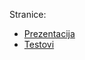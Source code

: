 Stranice:

* [Prezentacija](https://blaza.github.io/scmc/scmc.html)
* [Testovi](https://blaza.github.io/scmc/tests.html)
